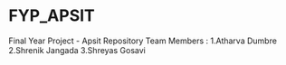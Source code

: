 # FYP_APSIT
Final Year Project - Apsit Repository 
Team Members :
1.Atharva Dumbre
2.Shrenik Jangada
3.Shreyas Gosavi
